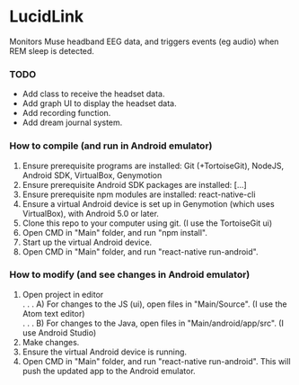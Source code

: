 # LucidLink
Monitors Muse headband EEG data, and triggers events (eg audio) when REM sleep is detected.

### TODO
* Add class to receive the headset data.
* Add graph UI to display the headset data.
* Add recording function.
* Add dream journal system.

### How to compile (and run in Android emulator)
1) Ensure prerequisite programs are installed: Git (+TortoiseGit), NodeJS, Android SDK, VirtualBox, Genymotion  
2) Ensure prerequisite Android SDK packages are installed: [...]  
3) Ensure prerequisite npm modules are installed: react-native-cli  
4) Ensure a virtual Android device is set up in Genymotion (which uses VirtualBox), with Android 5.0 or later.  
5) Clone this repo to your computer using git. (I use the TortoiseGit ui)  
6) Open CMD in "Main" folder, and run "npm install".  
7) Start up the virtual Android device.  
8) Open CMD in "Main" folder, and run "react-native run-android".  

### How to modify (and see changes in Android emulator)
1) Open project in editor  
. . . A) For changes to the JS (ui), open files in "Main/Source". (I use the Atom text editor)  
. . . B) For changes to the Java, open files in "Main/android/app/src". (I use Android Studio)  
2) Make changes.  
3) Ensure the virtual Android device is running.  
4) Open CMD in "Main" folder, and run "react-native run-android". This will push the updated app to the Android emulator.  